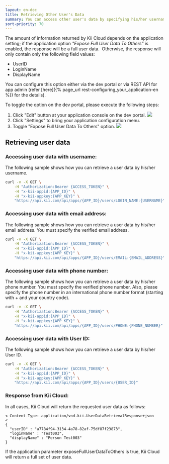 ```yaml
---
layout: en-doc
title: Retrieving Other User's Data
summary: You can access other user's data by specifying his/her username, email address or phone number.
sort-priority: 70
---
```

The amount of information returned by Kii Cloud depends on the application setting; if the application option _"Expose Full User Data To Others"_ is enabled, the response will be a full user data. &nbsp;Otherwise, the response will only contain only the following field values:

* UserID
* LoginName
* DisplayName

You can configure this option either via the dev portal or via REST API for app admin (refer [here]({% page_url rest-configuring_your_application-en %}) for the details).

To toggle the option on the dev portal, please execute the following steps:

1. Click "Edit" button at your application console on the dev portal.
    ![](01.png)
1. Click "Settings" to bring your application configuration menu.
1. Toggle "Expose Full User Data To Others" option.
    ![](02.png)

## Retrieving user data

### Accessing user data with username:

The following sample shows how you can retrieve a user data by his/her username.

```sh
curl -v -X GET \
    -H "Authorization:Bearer {ACCESS_TOKEN}" \
    -H "x-kii-appid:{APP_ID}" \
    -H "x-kii-appkey:{APP_KEY}" \
    "https://api.kii.com/api/apps/{APP_ID}/users/LOGIN_NAME:{USERNAME}"
```

### Accessing user data with email address:

The following sample shows how you can retrieve a user data by his/her email address.  You must specify the verified email address.

```sh
curl -v -X GET \
    -H "Authorization:Bearer {ACCESS_TOKEN}" \
    -H "x-kii-appid:{APP_ID}" \
    -H "x-kii-appkey:{APP_KEY}" \
    "https://api.kii.com/api/apps/{APP_ID}/users/EMAIL:{EMAIL_ADDRESS}"
```

### Accessing user data with phone number:

The following sample shows how you can retrieve a user data by his/her phone number.  You must specify the verified phone number.  Also, please specify the phone number in an international phone number format (starting with + and your country code).

```sh
curl -v -X GET \
    -H "Authorization:Bearer {ACCESS_TOKEN}" \
    -H "x-kii-appid:{APP_ID}" \
    -H "x-kii-appkey:{APP_KEY}" \
    "https://api.kii.com/api/apps/{APP_ID}/users/PHONE:{PHONE_NUMBER}"
```

### Accessing user data with User ID:

The following sample shows how you can retrieve a user data by his/her User ID.

```sh
curl -v -X GET \
    -H "Authorization:Bearer {ACCESS_TOKEN}" \
    -H "x-kii-appid:{APP_ID}" \
    -H "x-kii-appkey:{APP_KEY}" \
    "https://api.kii.com/api/apps/{APP_ID}/users/{USER_ID}"
```

### Response from Kii Cloud:

In all cases, Kii Cloud will return the requested user data as follows:

```
< Content-Type: application/vnd.kii.UserDataRetrievalResponse+json
<
{
  "userID" : "a7784f94-3134-4a78-82af-75df87f23873",
  "loginName" : "Test003",
  "displayName" : "Person Test003"
}
```

If the application parameter exposeFullUserDataToOthers is true, Kii Cloud will return a full set of user data.
